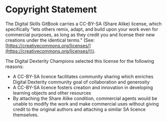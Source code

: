 # Copyright Statement

The Digital Skills GitBook carries a CC-BY-SA \(Share Alike\) license, which specifically "lets others remix, adapt, and build upon your work even for commercial purposes, as long as they credit you and license their new creations under the identical terms." \(See: [https://creativecommons.org/licenses/](https://creativecommons.org/licenses/)\).

The Digital Dexterity Champions selected this license for the following reasons:

* A CC-BY-SA licence facilitates community sharing which enriches Digital Dexterity community goal of collaboration and generosity   
* A CC-BY-SA licence fosters creation and innovation in developing learning objects and other resources 
* By attaching the Share Alike condition, commercial agents would be unable to modify the work and make commercial uses without giving credit to the original authors and attaching a similar SA licence themselves. 

